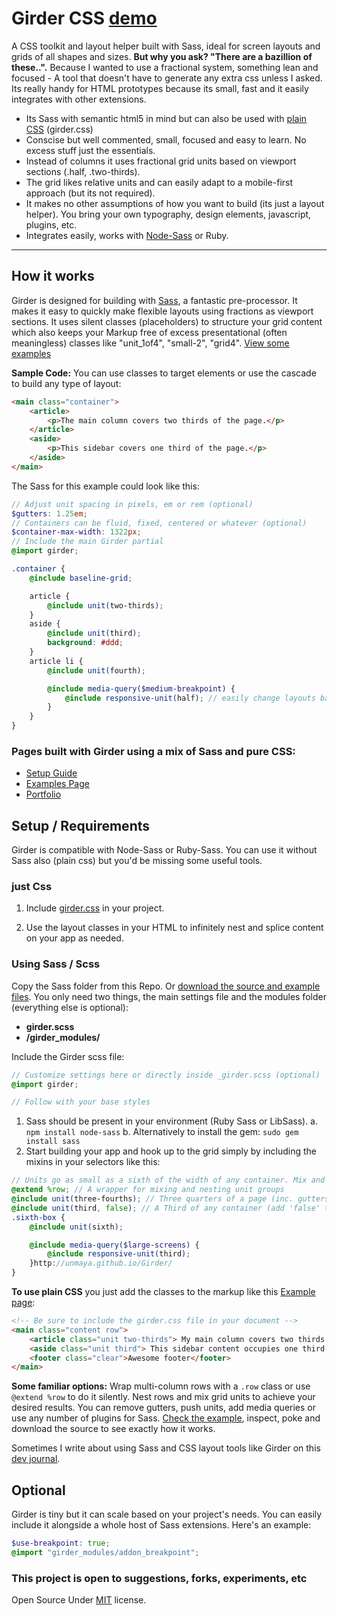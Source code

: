 Girder CSS [demo](http://unmaya.github.io/Girder/)
====================

A CSS toolkit and layout helper built with Sass, ideal for screen layouts and grids of all shapes and sizes. **But why you ask? "There are a bazillion of these..".** Because I wanted to use a fractional system, something lean and focused - A tool that doesn't have to generate any extra css unless I asked. Its really handy for HTML prototypes because its small, fast and it easily integrates with other extensions.

* Its Sass with semantic html5 in mind but can also be used with [plain CSS](http://unmaya.github.io/Girder/guide.html) (girder.css)
* Conscise but well commented, small, focused and easy to learn. No excess stuff just the essentials.
* Instead of columns it uses fractional grid units based on viewport sections (.half, .two-thirds).
* The grid likes relative units and can easily adapt to a mobile-first approach (but its not required).
* It makes no other assumptions of how you want to build (its just a layout helper). You bring your own typography, design elements, javascript, plugins, etc.
* Integrates easily, works with [Node-Sass](https://github.com/sass/node-sass) or Ruby.

---

## How it works
Girder is designed for building with <a href="http://sass-lang.com/">Sass</a>, a fantastic pre-processor. It makes it easy to quickly make flexible layouts using fractions as viewport sections. It uses silent classes (placeholders) to structure your grid content which also keeps your Markup free of excess presentational (often meaningless) classes like "unit_1of4", "small-2", "grid4". [View some examples](http://unmaya.github.io/Girder/example-css.html)

**Sample Code:** You can use classes to target elements or use the cascade to build any type of layout:
```HTML
<main class="container">
	<article>
		<p>The main column covers two thirds of the page.</p>
	</article>
	<aside>
		<p>This sidebar covers one third of the page.</p>
	</aside>
</main>
```
The Sass for this example could look like this:
```SCSS
// Adjust unit spacing in pixels, em or rem (optional)
$gutters: 1.25em;
// Containers can be fluid, fixed, centered or whatever (optional)
$container-max-width: 1322px;
// Include the main Girder partial
@import girder;

.container {
	@include baseline-grid;

	article {
		@include unit(two-thirds);
	}
	aside {
		@include unit(third);
		background: #ddd;
	}
	article li {
		@include unit(fourth);

		@include media-query($medium-breakpoint) {
			@include responsive-unit(half); // easily change layouts based on screen size
		}
	}
}
```
### Pages built with Girder using a mix of Sass and pure CSS:
* [Setup Guide](http://unmaya.github.io/Girder/guide.html)
* [Examples Page](http://unmaya.github.io/Girder/example-css.html)
* [Portfolio](http://fredmaya.com)

## Setup / Requirements
Girder is compatible with Node-Sass or Ruby-Sass. You can use it without Sass also (plain css) but you'd be missing some useful tools.

### just Css
1. Include [girder.css](https://github.com/unmaya/Girder/blob/master/girder.css) in your project.

2. Use the layout classes in your HTML to infinitely nest and splice content on your app as needed.

### Using Sass / Scss
Copy the Sass folder from this Repo. Or [download the source and example files](https://github.com/unmaya/Girder/archive/master.zip). You only need two things, the main settings file and the modules folder (everything else is optional):

*	**girder.scss**
*	**/girder_modules/**

Include the Girder scss file:
```SCSS
// Customize settings here or directly inside _girder.scss (optional)
@import girder;

// Follow with your base styles
```

1. Sass should be present in your environment (Ruby Sass or LibSass).
	a. ```npm install node-sass```
	b. Alternatively to install the gem: ```sudo gem install sass```
2. Start building your app and hook up to the grid simply by including the mixins in your selectors like this:

```SCSS
// Units go as small as a sixth of the width of any container. Mix and match as needed
@extend %row; // A wrapper for mixing and nesting unit groups
@include unit(three-fourths); // Three quarters of a page (inc. gutters by default)
@include unit(third, false); // A Third of any container (add 'false' to remove gutters)
.sixth-box {
	@include unit(sixth);

	@include media-query($large-screens) {
		@include responsive-unit(third);
	}http://unmaya.github.io/Girder/
}
```

**To use plain CSS** you just add the classes to the markup like this [Example page](http://unmaya.github.io/Girder/example-css.html):
```HTML
<!-- Be sure to include the girder.css file in your document -->
<main class="content row">
	<article class="unit two-thirds"> My main column covers two thirds of the page. </article>
	<aside class="unit third"> This sidebar content occupies one third of the page. </aside>
	<footer class="clear">Awesome footer</footer>
</main>
```

**Some familiar options:** Wrap multi-column rows with a ```.row``` class or use ```@extend %row``` to do it silently. Nest rows and mix grid units to achieve your desired results. You can remove gutters, push units, add media queries or use any number of plugins for Sass. [Check the example](http://unmaya.github.io/Girder/), inspect, poke and download the source to see exactly how it works.

Sometimes I write about using Sass and CSS layout tools like Girder on this [dev journal](http://ghost.fredmaya.com).

## Optional
Girder is tiny but it can scale based on your project's needs. You can easily include it alongside a whole host of Sass extensions. Here's an example:

````SCSS
$use-breakpoint: true;
@import "girder_modules/addon_breakpoint";
````

### This project is open to suggestions, forks, experiments, etc
Open Source Under <a href="http://opensource.org/licenses/MIT">MIT</a> license.
